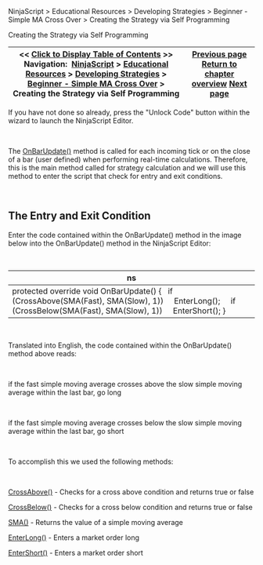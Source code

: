 ﻿


NinjaScript \> Educational Resources \> Developing Strategies \> Beginner \- Simple MA Cross Over \> Creating the Strategy via Self Programming






















Creating the Strategy via Self Programming







| \<\< [Click to Display Table of Contents](creating_the_strategy_via_self.md) \>\> **Navigation:**     [NinjaScript](ninjascript-1.md) \> [Educational Resources](educational_resources-1.md) \> [Developing Strategies](developing_strategies-1.md) \> [Beginner \- Simple MA Cross Over](beginner_-_simple_ma_cross_ove-1.md) \> Creating the Strategy via Self Programming | [Previous page](creating_the_strategy_via_the_-1.md) [Return to chapter overview](beginner_-_simple_ma_cross_ove-1.md) [Next page](compiling7-1.md) |
| --- | --- |











If you have not done so already, press the "Unlock Code" button within the wizard to launch the NinjaScript Editor.


 


The [OnBarUpdate()](onbarupdate-1.md) method is called for each incoming tick or on the close of a bar (user defined) when performing real\-time calculations. Therefore, this is the main method called for strategy calculation and we will use this method to enter the script that check for entry and exit conditions.


 


## The Entry and Exit Condition


Enter the code contained within the OnBarUpdate() method in the image below into the OnBarUpdate() method in the NinjaScript Editor:


 




| ns |
| --- |
| protected override void OnBarUpdate() {    if (CrossAbove(SMA(Fast), SMA(Slow), 1))      EnterLong();        if (CrossBelow(SMA(Fast), SMA(Slow), 1))      EnterShort(); } |



 


Translated into English, the code contained within the OnBarUpdate() method above reads:


 


if the fast simple moving average crosses above the slow simple moving average within the last bar, go long


 


if the fast simple moving average crosses below the slow simple moving average within the last bar, go short


 


To accomplish this we used the following methods:


 


[CrossAbove()](crossabove-1.md) \- Checks for a cross above condition and returns true or false   

[CrossBelow()](crossbelow-1.md) \- Checks for a cross below condition and returns true or false   

[SMA()](moving_average_-_simple_sma-1.md) \- Returns the value of a simple moving average   

[EnterLong()](enterlong-1.md) \- Enters a market order long   

[EnterShort()](entershort-1.md) \- Enters a market order short








